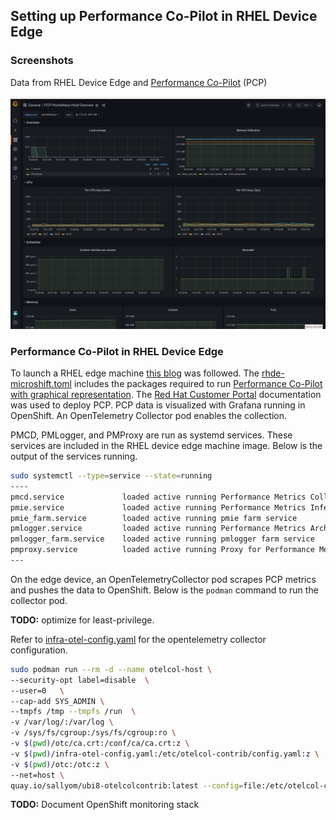 ## Setting up Performance Co-Pilot in RHEL Device Edge

### Screenshots

Data from RHEL Device Edge and [Performance Co-Pilot](https://pcp.io/) (PCP)

![PCP Prometheus: Host Overview Dashboard](../images/PCP.png)


### Performance Co-Pilot in RHEL Device Edge

To launch a RHEL edge machine [this blog](https://cloud.redhat.com/blog/meet-red-hat-device-edge-with-microshift) was followed.
The [rhde-microshift.toml](./rhde-microshift.toml) includes the packages required to run
[Performance Co-Pilot with graphical representation](https://github.com/performancecopilot/grafana-pcp).
The [Red Hat Customer Portal](https://access.redhat.com/documentation/en-us/red_hat_enterprise_linux/9/html/monitoring_and_managing_system_status_and_performance/setting-up-graphical-representation-of-pcp-metrics_monitoring-and-managing-system-status-and-performance) documentation was used to deploy PCP. PCP data is visualized with Grafana running in OpenShift. An OpenTelemetry Collector pod enables the collection. 

PMCD, PMLogger, and PMProxy are run as systemd services. These services are included in the RHEL device edge machine image.
Below is the output of the services running.

```bash
sudo systemctl --type=service --state=running
----
pmcd.service             loaded active running Performance Metrics Collector Daemon
pmie.service             loaded active running Performance Metrics Inference Engine
pmie_farm.service        loaded active running pmie farm service
pmlogger.service         loaded active running Performance Metrics Archive Logger
pmlogger_farm.service    loaded active running pmlogger farm service
pmproxy.service          loaded active running Proxy for Performance Metrics Collector Daemon
---
```

On the edge device, an OpenTelemetryCollector pod scrapes PCP metrics and pushes the data to OpenShift.
Below is the `podman` command to run the collector pod.

**TODO:** optimize for least-privilege.

Refer to [infra-otel-config.yaml](./infra-otel-config.yaml) for the opentelemetry collector configuration.

```bash
sudo podman run --rm -d --name otelcol-host \
--security-opt label=disable  \
--user=0   \
--cap-add SYS_ADMIN \
--tmpfs /tmp --tmpfs /run  \
-v /var/log/:/var/log \
-v /sys/fs/cgroup:/sys/fs/cgroup:ro \
-v $(pwd)/otc/ca.crt:/conf/ca/ca.crt:z \
-v $(pwd)/infra-otel-config.yaml:/etc/otelcol-contrib/config.yaml:z \
-v $(pwd)/otc:/otc:z \
--net=host \
quay.io/sallyom/ubi8-otelcolcontrib:latest --config=file:/etc/otelcol-contrib/config.yaml
```

**TODO:** Document OpenShift monitoring stack
